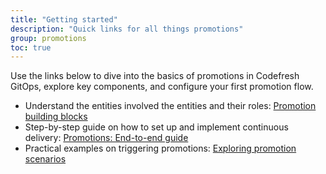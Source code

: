 ```yaml
---
title: "Getting started"
description: "Quick links for all things promotions"
group: promotions
toc: true
---
```


Use the links below to dive into the basics of promotions in Codefresh GitOps, explore key components, and configure your first promotion flow.

* Understand the entities involved the entities and their roles: [Promotion building blocks]({{site.baseurl}}/docs/promotions/promotion-components/)    
* Step-by-step guide on how to set up and implement continuous delivery: [Promotions: End-to-end guide]({{site.baseurl}}/docs/promotions/create-promotion-sequence/)
* Practical examples on triggering promotions: [Exploring promotion scenarios]({{site.baseurl}}/docs/promotions/promotion-scenarios/)